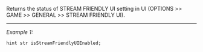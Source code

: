 Returns the status of STREAM FRIENDLY UI setting in UI (OPTIONS >> GAME >> GENERAL >> STREAM FRIENDLY UI).


---
*Example 1:*
```sqf
hint str isStreamFriendlyUIEnabled;
```